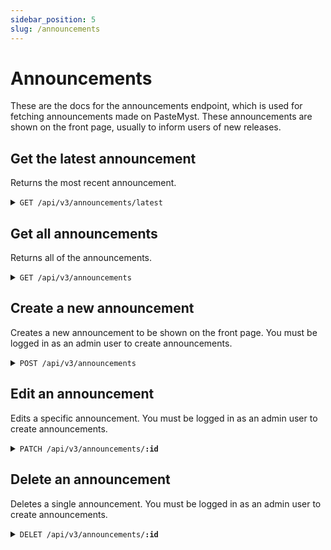 ```yaml
---
sidebar_position: 5
slug: /announcements
---
```


# Announcements

These are the docs for the announcements endpoint, which is used for fetching announcements made on PasteMyst. These announcements are shown on the front page, usually to inform users of new releases.

## Get the latest announcement

Returns the most recent announcement.

<details>
    <summary><code>GET /api/v3/announcements/latest</code></summary>

    The content is actually markdown text.

    ##### Response

    ```json
    {
        "id": "hguyfnvh",
        "createdAt": "2025-03-02T19:06:29.538Z",
        "title": "new pastemyst release",
        "content": "a **new** pastemyst version has just been released!"
    }
    ```
</details>

## Get all announcements

Returns all of the announcements.

<details>
    <summary><code>GET /api/v3/announcements</code></summary>

    The content is actually markdown text.

    ##### Response

    ```json
    [
        {
            "id": "hguyfnvh",
            "createdAt": "2025-03-02T19:06:29.538Z",
            "title": "new pastemyst release",
            "content": "a **new** pastemyst version has just been released!"
        }
    ]
    ```
</details>

## Create a new announcement

Creates a new announcement to be shown on the front page. You must be logged in as an admin user to create announcements.

<details>
    <summary><code>POST /api/v3/announcements</code></summary>

    The content is actually markdown text.

    ##### Request

    ```json
    {
        "title": "new pastemyst release",
        "content": "a **new** pastemyst version has just been released!"
    }
    ```
</details>

## Edit an announcement

Edits a specific announcement. You must be logged in as an admin user to create announcements.

<details>
    <summary><code>PATCH /api/v3/announcements/<b>:id</b></code></summary>

    The content is actually markdown text.

    ##### Request

    ```json
    {
        "title": "new pastemyst release",
        "content": "a **new** pastemyst version has just been released!"
    }
    ```
</details>


## Delete an announcement

Deletes a single announcement. You must be logged in as an admin user to create announcements.

<details>
    <summary><code>DELET /api/v3/announcements/<b>:id</b></code></summary>

    The content is actually markdown text.
</details>